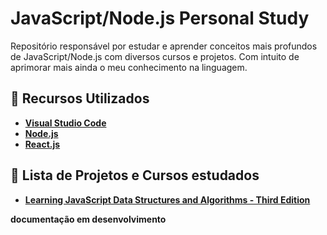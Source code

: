 # JavaScript/Node.js Personal Study

Repositório responsável por estudar e aprender conceitos mais profundos de JavaScript/Node.js com diversos cursos e projetos. Com intuito de aprimorar mais ainda o meu conhecimento na linguagem.

## 🚀 Recursos Utilizados

- **[Visual Studio Code](https://code.visualstudio.com/?WT.mc_id=js_personal_study-github-gllemos)**
- **[Node.js](https://nodejs.org/en/)**
- **[React.js](https://pt-br.reactjs.org/)**

## 📕 Lista de Projetos e Cursos estudados

- **[Learning JavaScript Data Structures and Algorithms - Third Edition](learnjs-datastructure-algorithms/README.md)**

**documentação em desenvolvimento**

